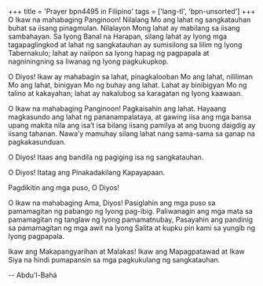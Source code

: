 +++
title = 'Prayer bpn4495 in Filipino'
tags = ['lang-tl', 'bpn-unsorted']
+++
O Ikaw na mahabaging Panginoon! Nilalang Mo ang lahat ng sangkatauhan buhat sa iisang pinagmulan. Nilalayon Mong lahat ay mabilang sa iisang sambahayan. Sa Iyong Banal na Harapan, silang lahat ay Iyong mga tagapaglingkod at lahat ng sangkatauhan ay sumisilong sa lilim ng Iyong Tabernakulo; lahat ay naiipon sa Iyong hapag ng pagpapala at nagniningning sa liwanag ng Iyong pagkukupkop.

O Diyos! Ikaw ay mahabagin sa lahat, pinagkalooban Mo ang lahat, nililiman Mo ang lahat, binigyan Mo ng buhay ang lahat. Lahat ay binibigyan Mo ng talino at kakayahan; lahat ay nakalubog sa karagatan ng Iyong kaawaan.

O Ikaw na mahabaging Panginoon! Pagkaisahin ang lahat. Hayaang magkasundo ang lahat ng pananampalataya, at gawing iisa ang mga bansa upang makita nila ang isa’t isa bilang iisang pamilya at ang buong daigdig ay iisang tahanan. Nawa’y mamuhay silang lahat nang sama-sama sa ganap na pagkakasunduan.

O Diyos! Itaas ang bandila ng pagiging isa ng sangkatauhan.

O Diyos! Itatag ang Pinakadakilang Kapayapaan.

Pagdikitin ang mga puso, O Diyos!

O Ikaw na mahabaging Ama, Diyos! Pasiglahin ang mga puso sa pamamagitan ng pabango ng Iyong pag-ibig. Paliwanagin ang mga mata sa pamamagitan ng tanglaw ng Iyong pamamatnubay, Pasayahin ang pandinig sa pamamagitan ng mga awit na Iyong Salita at kupku­ pin kami sa yungib ng Iyong pagpapala.

Ikaw ang Makapangyarihan at Malakas! Ikaw ang Mapagpatawad at Ikaw Siya na hindi pumapansin sa mga pagkukulang ng sangkatauhan.

-- Abdu'l-Bahá
